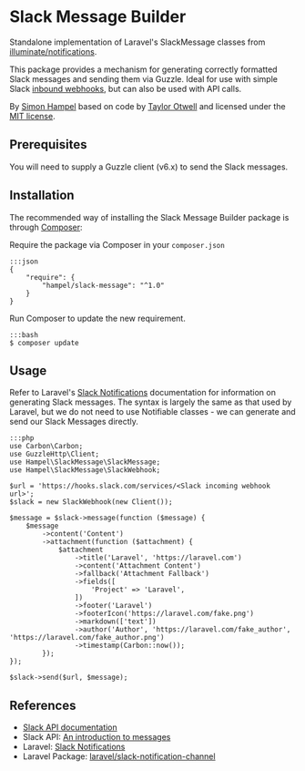 Slack Message Builder
=====================

Standalone implementation of Laravel's SlackMessage classes from 
[illuminate/notifications](https://github.com/illuminate/notifications).

This package provides a mechanism for generating correctly formatted Slack messages and sending them via Guzzle. Ideal 
for use with simple Slack [inbound webhooks](https://api.slack.com/incoming-webhooks), but can also be used with API 
calls.

By [Simon Hampel](https://twitter.com/SimonHampel) based on code by [Taylor Otwell](mailto:taylor@laravel.com) and licensed 
under the [MIT license](https://opensource.org/licenses/MIT).

Prerequisites
-------------

You will need to supply a Guzzle client (v6.x) to send the Slack messages.

Installation
------------

The recommended way of installing the Slack Message Builder package is through [Composer](http://getcomposer.org):

Require the package via Composer in your `composer.json`

    :::json
    {
        "require": {
            "hampel/slack-message": "^1.0"
        }
    }

Run Composer to update the new requirement.

    :::bash
    $ composer update

Usage
-----

Refer to Laravel's [Slack Notifications](https://laravel.com/docs/6.x/notifications#slack-notifications) documentation 
for information on generating Slack messages. The syntax is largely the same as that used by Laravel, but we do not 
need to use Notifiable classes - we can generate and send our Slack Messages directly.

	:::php
	use Carbon\Carbon;
	use GuzzleHttp\Client;
	use Hampel\SlackMessage\SlackMessage;
	use Hampel\SlackMessage\SlackWebhook;
	
	$url = 'https://hooks.slack.com/services/<Slack incoming webhook url>';
	$slack = new SlackWebhook(new Client());
	
	$message = $slack->message(function ($message) {
		$message
			->content('Content')
			->attachment(function ($attachment) {
				$attachment
					->title('Laravel', 'https://laravel.com')
					->content('Attachment Content')
					->fallback('Attachment Fallback')
					->fields([
						'Project' => 'Laravel',
					])
					->footer('Laravel')
					->footerIcon('https://laravel.com/fake.png')
					->markdown(['text'])
					->author('Author', 'https://laravel.com/fake_author', 'https://laravel.com/fake_author.png')
					->timestamp(Carbon::now());
			});
	});
	
	$slack->send($url, $message);

References
----------

* [Slack API documentation](https://api.slack.com/)
* Slack API: [An introduction to messages](https://api.slack.com/docs/messages)
* Laravel: [Slack Notifications](https://laravel.com/docs/6.x/notifications#slack-notifications)
* Laravel Package: [laravel/slack-notification-channel](https://github.com/laravel/slack-notification-channel) 
